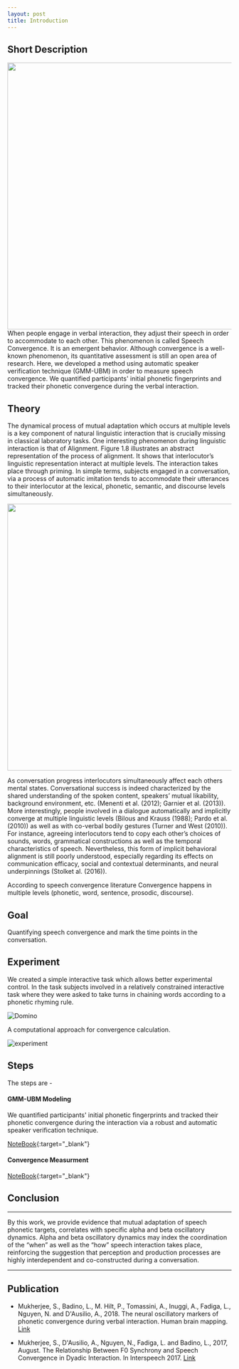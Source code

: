 ```yaml
---
layout: post
title: Introduction
---
```

## Short Description

<img src="/SpeechConvergence/img/speech_alignment.png" width="600" align="right">
<a style="text-align: justify;text-justify: inter-word;">
When people engage in verbal interaction, they adjust their speech in order to accommodate to each other. This phenomenon is called Speech Convergence. It is an emergent behavior. Although convergence is a well-known phenomenon, its quantitative assessment is still an open area of research. Here, we developed a method using automatic speaker verification technique (GMM-UBM) in order to measure speech convergence. We quantified participants' initial phonetic fingerprints and tracked their phonetic convergence during the verbal interaction.
</a>

## Theory
The dynamical process of mutual adaptation which occurs at multiple levels is a key component of natural linguistic interaction that is crucially missing in classical laboratory tasks. One interesting phenomenon during linguistic interaction is that of Alignment. Figure 1.8 illustrates an abstract representation of the process of alignment. It shows that interlocutor’s linguistic representation interact at multiple levels. The interaction takes place through
priming. In simple terms, subjects engaged in a conversation, via a process of automatic imitation tends to accommodate their utterances to their interlocutor at the lexical, phonetic, semantic, and discourse levels simultaneously.

<img src="/SpeechConvergence/img/speech_alignment.png" width="600" align="center">

As conversation progress interlocutors simultaneously affect each others mental states. Conversational success is indeed characterized by the shared understanding of the spoken content, speakers’ mutual likability, background environment, etc. (Menenti et al. (2012); Garnier et al. (2013)). More interestingly, people involved in a dialogue automatically and implicitly converge at multiple linguistic levels (Bilous and Krauss (1988); Pardo et al.
(2010)) as well as with co-verbal bodily gestures (Turner and West (2010)). For instance, agreeing interlocutors tend to copy each other’s choices of sounds, words, grammatical constructions as well as the temporal characteristics of speech. Nevertheless, this form of implicit behavioral alignment is still poorly understood, especially regarding its effects on communication efficacy, social and contextual determinants, and neural underpinnings (Stolket al. (2016)).

According to speech convergence literature Convergence happens in multiple levels (phonetic, word, sentence, prosodic, discourse).


## Goal

Quantifying speech convergence and mark the time points in the conversation.

## Experiment

We created a simple interactive task which allows better experimental control. In the task subjects involved in a relatively constrained interactive task where they were asked to take turns in chaining words according to a phonetic rhyming rule.

![Domino](/SpeechConvergence/img/domino.png)

A computational approach for convergence calculation.

![experiment](/SpeechConvergence/img/convergence_protocol.png)

## Steps

The steps are -

#### GMM-UBM Modeling

We quantified participants' initial phonetic fingerprints and tracked their phonetic convergence during the interaction via a robust and automatic speaker verification technique.

[NoteBook](https://nbviewer.jupyter.org/github/sankar-mukherjee/SpeechConvergence/blob/master/GMM-UBM.ipynb){:target="_blank"}

#### Convergence Measurment

[NoteBook](https://nbviewer.jupyter.org/github/sankar-mukherjee/SpeechConvergence/blob/master/convergence.ipynb){:target="_blank"}

## Conclusion
-----
By this work, we provide evidence that mutual adaptation of speech phonetic targets, correlates with specific alpha and beta oscillatory dynamics. Alpha and beta oscillatory dynamics may index the coordination of the “when” as well as the “how” speech interaction takes place, reinforcing the suggestion that perception and production processes are highly interdependent and co-constructed during a conversation.

-----

## Publication

* Mukherjee, S., Badino, L., M. Hilt, P., Tomassini, A., Inuggi, A., Fadiga, L., Nguyen, N. and D'Ausilio, A., 2018. The neural oscillatory markers of phonetic convergence during verbal interaction. Human brain mapping. [Link](https://www.ncbi.nlm.nih.gov/pubmed/30240542)
 
* Mukherjee, S., D'Ausilio, A., Nguyen, N., Fadiga, L. and Badino, L., 2017, August. The Relationship Between F0 Synchrony and Speech Convergence in Dyadic Interaction. In Interspeech 2017. [Link](https://hal.archives-ouvertes.fr/hal-01579789/document)





